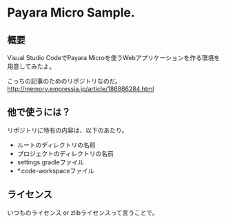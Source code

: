# Payara Micro Sample.

## 概要

Visual Studio CodeでPayara Microを使うWebアプリケーションを作る環境を用意してみたよ。  

こっちの記事のためのリポジトリなのだ。  
http://memory.empressia.jp/article/186866284.html

## 他で使うには？

リポジトリに特有の内容は、以下のあたり。  

* ルートのディレクトリの名前
* プロジェクトのディレクトリの名前
* settings.gradleファイル
* *.code-workspaceファイル

## ライセンス

いつものライセンス or zlibライセンスって言うことで。  
